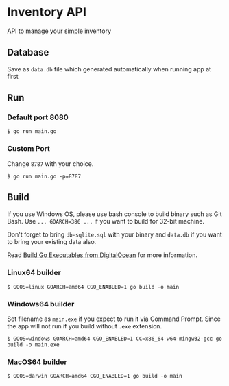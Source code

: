 # Inventory API

API to manage your simple inventory

## Database

Save as `data.db` file which generated automatically when running app at first

## Run

### Default port 8080

```shell
$ go run main.go
```

### Custom Port

Change `8787` with your choice.

```shell
$ go run main.go -p=8787
```

## Build

If you use Windows OS, please use bash console to build binary such as Git Bash.
Use `... GOARCH=386 ...` if you want to build for 32-bit machine.

Don't forget to bring `db-sqlite.sql` with your binary and `data.db` if you want to bring your existing data also.

Read [Build Go Executables from DigitalOcean](https://www.digitalocean.com/community/tutorials/how-to-build-go-executables-for-multiple-platforms-on-ubuntu-16-04) for more information.

### Linux64 builder

```shell
$ GOOS=linux GOARCH=amd64 CGO_ENABLED=1 go build -o main
```

### Windows64 builder

Set filename as `main.exe` if you expect to run it via Command Prompt. Since the app will not run if you build without `.exe` extension.

```shell
$ GOOS=windows GOARCH=amd64 CGO_ENABLED=1 CC=x86_64-w64-mingw32-gcc go build -o main.exe
```

### MacOS64 builder

```shell
$ GOOS=darwin GOARCH=amd64 CGO_ENABLED=1 go build -o main
```
